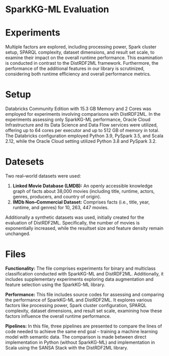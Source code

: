 SparkKG-ML Evaluation
====================================

Experiments
============

Multiple factors are explored, including processing power, Spark cluster setup, SPARQL complexity, dataset dimensions, and result set scale, to examine their impact on the overall runtime performance. This examination is conducted in contrast to the DistRDF2ML framework. Furthermore, the performance of the additional features in our library is scrutinized, considering both runtime efficiency and overall performance metrics.

Setup
=======

Databricks Community Edition with 15.3 GB Memory and 2 Cores was employed for experiments involving comparisons with DistRDF2ML. In the experiments assessing only SparkKG-ML performance, Oracle Cloud Infrastructure and its Data Science and Data Flow services were utilized, offering up to 64 cores per executor and up to 512 GB of memory in total. The Databricks configuration employed Python 3.9, PySpark 3.5, and Scala 2.12, while the Oracle Cloud setting utilized Python 3.8 and PySpark 3.2.

Datesets
=========

Two real–world datasets were used: 
1) **Linked Movie Database (LMDB):** An openly accessible knowledge graph of facts about 38,000 movies (including title, runtime, actors, genres, producers, and country of origin).
2) **IMDb Non–Commercial Dataset:** Comprises facts (i.e., title, year, runtime, and genres) for 10, 263, 447 movies.

Additionally a synthetic datasets was used, initially created for the evaluation of DistRDF2ML. Specifically, the number of movies is exponentially increased, while the resultset size and feature density remain unchanged.

Files
=====

**Functionality:**  The file comprises experiments for binary and multiclass classification conducted with SparkKG-ML and DistRDF2ML. Additionally, it includes supplementary experiments exploring data augmentation and feature selection using the SparkKG-ML library.

**Performance:** This file includes source codes for assessing and comparing the performance of SparkKG-ML and DistRDF2ML. It explores various factors like processing power, Spark cluster configuration, SPARQL complexity, dataset dimensions, and result set scale, examining how these factors influence the overall runtime performance.

**Pipelines:** In this file, three pipelines are presented to compare the lines of code needed to achieve the same end goal – training a machine learning model with semantic data. The comparison is made between direct implementation in Python (without SparkKG-ML) and implementation in Scala using the SANSA Stack with the DistRDF2ML library.
